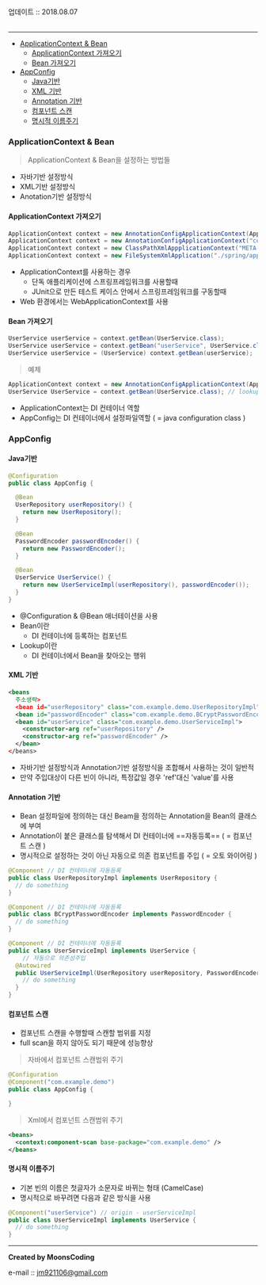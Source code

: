 
<div class="pull-right">  업데이트 :: 2018.08.07 </div><br>

---

<!-- @import "[TOC]" {cmd="toc" depthFrom=1 depthTo=6 orderedList=false} -->
<!-- code_chunk_output -->

* [ApplicationContext & Bean](#applicationcontext-bean)
	* [ApplicationContext 가져오기](#applicationcontext-가져오기)
	* [Bean 가져오기](#bean-가져오기)
* [AppConfig](#appconfig)
	* [Java기반](#java기반)
	* [XML 기반](#xml-기반)
	* [Annotation 기반](#annotation-기반)
	* [컴포넌트 스캔](#컴포넌트-스캔)
	* [명시적 이름주기](#명시적-이름주기)

<!-- /code_chunk_output -->

### ApplicationContext & Bean

> ApplicationContext & Bean을 설정하는 방법들

- 자바기반 설정방식
- XML기반 설정방식
- Anotation기반 설정방식

#### ApplicationContext 가져오기

```java
ApplicationContext context = new AnnotationConfigApplicationContext(AppConfig.class);
ApplicationContext context = new AnnotationConfigApplicationContext("com.example.app");
ApplicationContext context = new ClassPathXmlAppplicationContext("META-INF/spring/applicationContext.xml");
ApplicationContext context = new FileSystemXmlApplication("./spring/applicationContext.xml");
```

- ApplicationContext를 사용하는 경우
  - 단독 애플리케이션에 스프링프레임워크를 사용할때
  - JUnit으로 만든 테스트 케이스 안에서 스프링프레임워크를 구동할때
- Web 환경에서는 WebApplicationContext를 사용

#### Bean 가져오기

```java
UserService userService = context.getBean(UserService.class);
UserService userService = context.getBean("userService", UserService.class);
UserService userService = (UserService) context.getBean(userService);
```

> 예제

```java
ApplicationContext context = new AnnotationConfigApplicationContext(AppConfig.class);
UserService UserService = context.getBean(UserService.class); // lookup
```

- ApplicationContext는 DI 컨테이너 역할
- AppConfig는 DI 컨테이너에서 설정파일역할 ( = java configuration class )

### AppConfig

#### Java기반

```java
@Configuration
public class AppConfig {

  @Bean
  UserRepository userRepository() {
    return new UserRepository();
  }

  @Bean
  PasswordEncoder passwordEncoder() {
    return new PasswordEncoder();
  }

  @Bean
  UserService UserService() {
    return new UserServiceImpl(userRepository(), passwordEncoder());
  }
}
```

- @Configuration & @Bean 애너테이션을 사용
- Bean이란
	- DI 컨테이너에 등록하는 컴포넌트
- Lookup이란
	- DI 컨테이너에서 Bean을 찾아오는 행위

#### XML 기반

```xml
<beans
  주소생략>
  <bean id="userRepository" class="com.example.demo.UserRepositoryImpl" />
  <bean id="passwordEncoder" class="com.example.demo.BCryptPasswordEncoder" />
  <bean id="userService" class="com.example.demo.UserServiceImpl">
    <constructor-arg ref="userRepository" />
    <constructor-arg ref="passwordEncoder" />
  </bean>
</beans>
```

- 자바기반 설정방식과 Annotation기반 설정방식을 조합해서 사용하는 것이 일반적
- 만약 주입대상이 다른 빈이 아니라, 특정값일 경우 'ref'대신 'value'를 사용

#### Annotation 기반

- Bean 설정파일에 정의하는 대신 Beam을 정의하는 Annotation을 Bean의 클래스에 부여
- Annotation이 붙은 클래스를 탐색해서 DI 컨테이너에 ==자동등록== ( = 컴포넌트 스캔 )
- 명시적으로 설정하는 것이 아닌 자동으로 의존 컴포넌트를 주입 ( = 오토 와이어링 )

```java
@Component // DI 컨테이너에 자동등록
public class UserRepositoryImpl implements UserRepository {
  // do something
}
```

```java
@Component // DI 컨테이너에 자동등록
public class BCryptPasswordEncoder implements PasswordEncoder {
  // do something
}
```

```java
@Component // DI 컨테이너에 자동등록
public class UserServiceImpl implements UserService {
	// 자동으로 의존성주입
  @Autowired
  public UserServiceImpl(UserRepository userRepository, PasswordEncoder passwordEncoder) {
    // do something
  }
}
```

#### 컴포넌트 스캔

- 컴포넌트 스캔을 수행할때 스캔할 범위를 지정
- full scan을 하지 않아도 되기 때문에 성능향상

> 자바에서 컴포넌트 스캔범위 주기
```java
@Configuration
@Component("com.example.demo")
public class AppConfig {

}
```

> Xml에서 컴포넌트 스캔범위 주기
```xml
<beans>
  <context:component-scan base-package="com.example.demo" />
</beans>
```

#### 명시적 이름주기

- 기본 빈의 이름은 첫글자가 소문자로 바뀌는 형태 (CamelCase)
- 명시적으로 바꾸려면 다음과 같은 방식을 사용

```java
@Component("userService") // origin - userServiceImpl
public class UserServiceImpl implements UserService {
  // do something
}
```

---

**Created by MoonsCoding**

e-mail :: jm921106@gmail.com
